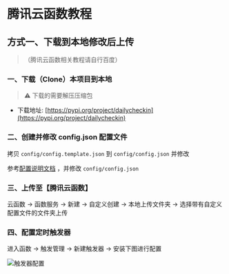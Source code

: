 # 腾讯云函数教程

## 方式一、下载到本地修改后上传

> （腾讯云函数相关教程请自行百度）

### 一、下载（Clone）本项目到本地

> ⚠️ 下载的需要解压压缩包

- 下载地址: [https://pypi.org/project/dailycheckin](https://pypi.org/project/dailycheckin)

### 二、创建并修改 config.json 配置文件

拷贝 `config/config.template.json` 到 `config/config.json` 并修改

参考[配置说明文档](https://sitoi.github.io/dailycheckin/settings/) ，并修改 `config/config.json`

### 三、上传至【腾讯云函数】

云函数 → 函数服务 → 新建 → 自定义创建 → 本地上传文件夹 → 选择带有自定义配置文件的文件夹上传

### 四、配置定时触发器

进入函数 → 触发管理 → 新建触发器 → 安装下图进行配置

![触发器配置](https://cdn.jsdelivr.net/gh/Sitoi/dailycheckin/docs/img/scf_timer.png)
